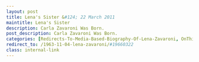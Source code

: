 ```yaml
---
layout: post
title: Lena's Sister &#124; 22 March 2011
maintitle: Lena's Sister
description: Carla Zavaroni Was Born.
post_description: Carla Zavaroni Was Born.
categories: [Redirects-To-Media-Based-Biography-Of-Lena-Zavaroni, OnThisDay22March]
redirect_to: /1963-11-04-lena-zavaroni/#19660322
class: internal-link
---
```


